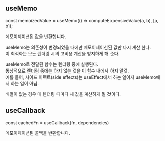 ## useMemo

const memoizedValue = useMemo(() => computeExpensiveValue(a, b), [a, b]);

메모이제이션된 값을 반환합니다.

useMemo는 의존성이 변경되었을 때에만 메모이제이션된 값만 다시 계산 한다.   
이 최적화는 모든 렌더링 시의 고비용 계산을 방지하게 해 준다.

useMemo로 전달된 함수는 렌더링 중에 실행된다.   
통상적으로 렌더링 중에는 하지 않는 것을 이 함수 내에서 하지 말것.   
예를 들어, 사이드 이펙트(side effects)는 useEffect에서 하는 일이지 useMemo에서 하는 일이 아님.

배열이 없는 경우 매 렌더링 때마다 새 값을 계산하게 될 것이다.

## useCallback

const cachedFn = useCallback(fn, dependencies)

메모이제이션된 콜백을 반환합니다.

